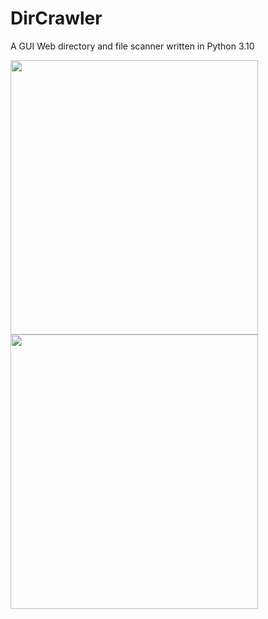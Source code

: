 # DirCrawler
A GUI Web directory and file scanner written in Python 3.10


<img src="https://user-images.githubusercontent.com/90629653/218283914-ce789f9f-7ee1-4431-ae3f-e3686df04e6e.png" width="396" height="439">

<img src="https://user-images.githubusercontent.com/90629653/218283995-64341b81-7061-427d-8bc1-ee05580f987e.png" width="396" height="439">

